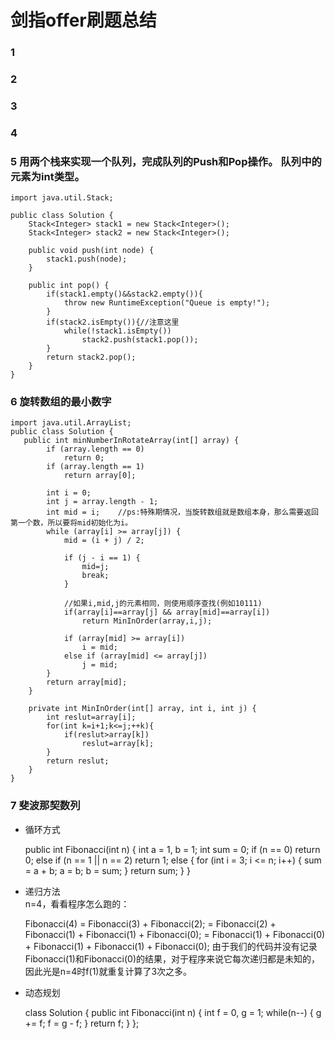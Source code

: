 #  剑指offer刷题总结
### 1
### 2 
### 3 
### 4 
### 5 用两个栈来实现一个队列，完成队列的Push和Pop操作。 队列中的元素为int类型。  
	import java.util.Stack;
	
	public class Solution {
	    Stack<Integer> stack1 = new Stack<Integer>();
	    Stack<Integer> stack2 = new Stack<Integer>();
	    
	    public void push(int node) {
	        stack1.push(node);
	    }
	    
	    public int pop() {
	        if(stack1.empty()&&stack2.empty()){
	            throw new RuntimeException("Queue is empty!");
	        }
	        if(stack2.isEmpty()){//注意这里
	            while(!stack1.isEmpty())
	                stack2.push(stack1.pop());
	        }
	        return stack2.pop();
	    }
	}

### 6 旋转数组的最小数字
    import java.util.ArrayList;
    public class Solution {
       public int minNumberInRotateArray(int[] array) {
            if (array.length == 0)
                return 0;
            if (array.length == 1)
                return array[0];
    
            int i = 0;
            int j = array.length - 1;
            int mid = i;	//ps:特殊期情况，当旋转数组就是数组本身，那么需要返回第一个数，所以要将mid初始化为i。
            while (array[i] >= array[j]) {
                mid = (i + j) / 2;
                
                if (j - i == 1) {
                    mid=j;
                    break;
                }
                
                //如果i,mid,j的元素相同，则使用顺序查找(例如10111)
                if(array[i]==array[j] && array[mid]==array[i])
                    return MinInOrder(array,i,j);
                
                if (array[mid] >= array[i])
                    i = mid;
                else if (array[mid] <= array[j])
                    j = mid;
            }
            return array[mid];
        }
    
        private int MinInOrder(int[] array, int i, int j) {
            int reslut=array[i];
            for(int k=i+1;k<=j;++k){
                if(reslut>array[k])
                    reslut=array[k];
            }
            return reslut;
        }
    }

### 7 斐波那契数列
- 循环方式


    public int Fibonacci(int n) {
        int a = 1, b = 1;
        int sum = 0;
        if (n == 0)
            return 0;
        else if (n == 1 || n == 2)
            return 1;
        else {
            for (int i = 3; i <= n; i++) {
                sum = a + b;
                a = b;
                b = sum;
            }
            return sum;
        }
    }

- 递归方法  
n=4，看看程序怎么跑的：


    Fibonacci(4) = Fibonacci(3) + Fibonacci(2);
                        = Fibonacci(2) + Fibonacci(1) + Fibonacci(1) + Fibonacci(0);
                        = Fibonacci(1) + Fibonacci(0) + Fibonacci(1) + Fibonacci(1) + Fibonacci(0);
由于我们的代码并没有记录Fibonacci(1)和Fibonacci(0)的结果，对于程序来说它每次递归都是未知的，因此光是n=4时f(1)就重复计算了3次之多。  
- 动态规划


    class Solution {
        public int Fibonacci(int n) {
            int f = 0, g = 1;
            while(n--) {
                g += f;
                f = g - f;
            }
            return f;
        }
    }; 
